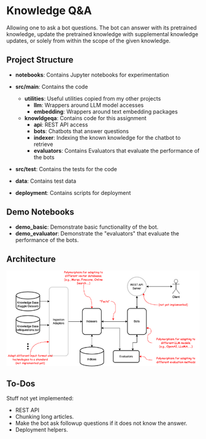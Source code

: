 # Knowledge Q&A

Allowing one to ask a bot questions.
The bot can answer with its pretrained knowledge,
update the pretrained knowledge with supplemental knowledge updates,
or solely from within the scope of the given knowledge. 

## Project Structure

- **notebooks**: Contains Jupyter notebooks for experimentation
- **src/main**: Contains the code
  - **utilities**: Useful utilities copied from my other projects
    - **llm**: Wrappers around LLM model accesses
    - **embedding**: Wrappers around text embedding packages
  - **knowldgeqa**: Contains code for this assignment
    - **api**: REST API access
    - **bots**: Chatbots that answer questions
    - **indexer**: Indexing the known knowledge for the chatbot to retrieve
    - **evaluators**: Contains Evaluators that evaluate the performance of the bots

- **src/test**: Contains the tests for the code
- **data**: Contains test data
- **deployment**: Contains scripts for deployment

## Demo Notebooks

- **demo_basic**: Demonstrate basic functionality of the bot.  
- **demo_evaluator**: Demonstrate the "evaluators" that evaluate the performance of the bots.

## Architecture

![Architecture](docs/KnowledgeQAArchitecture.png)

## To-Dos

Stuff not yet implemented:
- REST API
- Chunking long articles.
- Make the bot ask followup questions if it does not know the answer.
- Deployment helpers.

